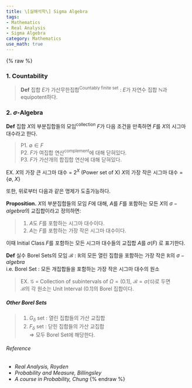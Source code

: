 ```yaml
---
title: \[실해석학\] Sigma Algebra
tags:
- Mathematics
- Real Analysis
- Sigma Algebra
category: Mathematics
use_math: true
---
```

{% raw %}
### 1. Countability
> **Def** 집합 $E$가 가산무한집합<sup>Countably finite set</sup> : $E$가 자연수 집합 $\mathbb{N}$과 equipotent하다.

### 2. $\sigma$-Algebra   
**Def** 집합 $X$의 부분집합들의 모임<sup>collection</sup> $F$가 다음 조건을 만족하면 $F$를 $X$의 시그마 대수라고 한다.
> P1. $\emptyset \in F$   
>P2. $F$가 여집합 연산<sup>complement</sup>에 대해 닫혀있다.   
>P3. $F$가 가산개의 합집합 연산에 대해 닫혀있다.   

EX. $X$의 가장 큰 시그마 대수 = $2^X$ (Power set of X)
$X$의 가장 작은 시그마 대수 = $\{\emptyset, \; X\}$

또한, 위로부터 다음과 같은 명제가 도출가능하다.

**Proposition.** $X$의 부분집합들의 모임 $F$에 대해, $A$를  $F$를 포함하는 모든 $X$의 $\sigma-algebra$의 교집합이라고 정의하면:   
> 1. $A$도 $F$를 포함하는 시그마 대수이다.
> 2. $A$는 $F$를 포함하는 가장 작은 시그마 대수이다. 

이때 Initial Class $F$를 포함하는 모든 시그마 대수들의 교집합 $A$를 $\sigma(F)$ 로 표기한다.

**Def** 실수 Borel Sets의 모임 $\mathcal B$ : $\mathbb{R}$의 모든 열린 집합을 포함하는 가장 작은 $\mathbb{R}$의 $\sigma-algebra$   
i.e. Borel Set : 모든 개집합들을 포함하는 가장 작은 시그마 대수의 원소 

> EX. $\mathscr G$ = Collection of subintervals of $\Omega = (0. 1]$, $\mathcal B = \sigma(\mathscr G)$로 두면   
> $\mathcal B$의 각 원소는 Unit Interval $(0. 1]$의 Borel 집합이다.

##### Other Borel Sets
 >1. $G_\delta$ set : 열린 집합들의 가산 교집합
 >2. $F_\delta$ set : 닫힌 집합들의 가산 교집합   
$\Rightarrow$ 모두 Borel Set에 해당한다.

 
###### Reference
 - *Real Analysis, Royden*
 - *Probability and Measure, Billingsley*
 - *A course in Probability, Chung*
{% endraw %}